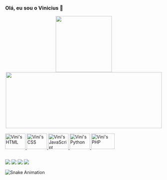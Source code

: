 ### Olá, eu sou o Vinicius 👋

<div align="center">
  <a href="https://github.com/vinicosta1">
  <img height="180em" src="https://github-readme-stats.vercel.app/api?username=vinicosta1&show_icons=true&theme=dracula&include_all_commits=true&count_private=true"/>
  <img height="180em" width = "500em" src="https://github-readme-stats.vercel.app/api/top-langs/?username=vinicosta1&layout=compact&langs_count=7&theme=dracula&"/>
</div>
 
  
<div style="display: inline_block"><br>
  <img aling="center" alt="Vini's HTML" height = "50" width = "65" src="https://cdn.jsdelivr.net/gh/devicons/devicon/icons/html5/html5-original.svg"/>
  <img aling="center" alt="Vini's CSS" height = "50" width = "65" src="https://cdn.jsdelivr.net/gh/devicons/devicon/icons/css3/css3-original.svg"/>
  <img aling="center" alt="Vini's JavaScript" height = "50" width = "65" src="https://cdn.jsdelivr.net/gh/devicons/devicon/icons/javascript/javascript-original.svg"/>
  <img aling="center" alt="Vini's Python" height = "50" width = "65" src="https://cdn.jsdelivr.net/gh/devicons/devicon/icons/python/python-plain.svg"/>
  <img aling="center" alt="Vini's PHP" height = "50" width = "75" src="https://cdn.jsdelivr.net/gh/devicons/devicon/icons/php/php-plain.svg"/>
</div>  

##

<div>
  <a href="https://instagram.com/vinicin.boy" target = "_blank"><img src="https://img.shields.io/badge/Instagram-E4405F?style=for-the-badge&logo=instagram&logoColor=white" target = "_blank"></a>
  <a href="https://github.com/maxterfv" target = "_blank"><img src="https://img.shields.io/badge/GitHub-100000?style=for-the-badge&logo=github&logoColor=white" target = "_blank"></a>
  <a href = "mailto:iaracostalins@gmail.com"><img src="https://img.shields.io/badge/-Gmail-%23333?style=for-the-badge&logo=gmail&logoColor=white" target="_blank"></a>
  <a href="https://www.twitch.tv/maxterfv" target="_blank"><img src="https://img.shields.io/badge/Twitch-9146FF?style=for-the-badge&logo=twitch&logoColor=white" target="_blank"></a>
  
  ![Snake Animation](https://github.com/vinicosta1/vinicosta1/blob/output/github-contribution-grid-snake.svg)
</div>
